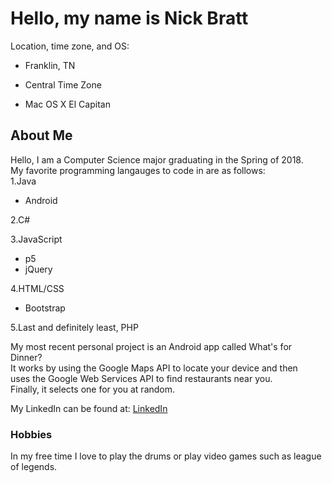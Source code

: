 # Hello, my name is Nick Bratt  

Location, time zone, and OS:  
  
  * Franklin, TN                 
  
  * Central Time Zone    
  
  * Mac OS X El Capitan  
  
## About Me
Hello, I am a Computer Science major graduating in the Spring of 2018.  
My favorite programming langauges to code in are as follows:  
1.Java  
  
* Android  
    
2.C#  

3.JavaScript

* p5
* jQuery

4.HTML/CSS

* Bootstrap

5.Last and definitely least, PHP  


My most recent personal project is an Android app called What's for Dinner?  
It works by using the Google Maps API to locate your device and then  
uses the Google Web Services API to find restaurants near you.  
Finally, it selects one for you at random.  

My LinkedIn can be found at: [LinkedIn](https://www.linkedin.com/in/nick-bratt-sd)  

### Hobbies 

In my free time I love to play the drums or play video games such as league of legends. 
  
